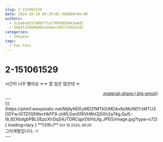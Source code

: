 ```yaml
---
slug: 2-151061529
date: 2024-10-19 09:29:05.450000+09:00
authors:
  - 5cbe6e915790bff7a770f9956943e4d5
  - 56bdfafb606d9ce1b4ecdd572595e242
categories:
  - Seoyeon
tags:
  - Fan Post
---
```


# 2-151061529

<div class="post-container" markdown="1">
<div class="content-container md-sidebar__scrollwrap" markdown="1">

시간이 너무 빨라요 ㅠㅠ 할 일은 많은데 ㅠ

</div>
</div>

<div style="text-align: right;" markdown="1">
<a href="https://weverse.io/fromis9/fanpost/2-151061529" style="text-align: right;">:material-share:{.big-emoji}</a>
</div>
---

<div class="comments-container md-sidebar__scrollwrap" markdown="1">
<div class="comment" markdown="1">
<div class='id-container' markdown="1">
![](https://phinf.wevpstatic.net/MjAyNDEyMDZfMTk0/MDAxNzMzNDYzMTU3ODYw.tGTD1QfitfecHkFF9-zI4fL0xnXf8VH8ht2j5Xh2a74g.QufL-i9_92XbdgbPBLGEpzXIrDqS4JTDRCqprDbYdJIg.JPEG/image.jpg?type=s72){ loading=lazy }
**<span class="artist">더여니</span>** <small>Oct 19 2024, 09:29</small><br>
</div>
<div class='comment-body' markdown="1">
그러게말입니다..ㅜ
</div>
</div>
</div>
---
